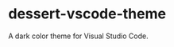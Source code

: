 # dessert-vscode-theme

A dark color theme for Visual Studio Code.

<!--
## TODO:

1. Add `.tsx` example
1. Add `.ts` test example
1. Add `.yaml` example?
1. Add `.xml` example?
1. Review `postcss`?

black-background
#2b2b2b

blue-light
#87CEEB

blue-dark
#2B91AF

gray-light (default text)
#C0C0C0

grey-medium
#808080

gray-dark
#454545

green
#7CCD7C

orange
#FFA54F

orange-dark (custom)
#FF9430

pink
#EE799F

purple (custom)
#CE93D8

red-light
#FA8072

red-dark
#D21932

red-background
#963A46

teal (custom)
#76EEC6

yellow
#EEDC82

yellow-background
#FFEE62

yellow-grey (custom)
#BCB8A -->
